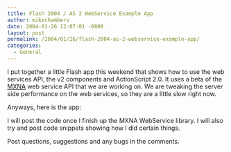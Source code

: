 ```yaml
---
title: Flash 2004 / AS 2 WebService Example App
author: mikechambers
date: 2004-01-26 12:07:01 -0800
layout: post
permalink: /2004/01/26/flash-2004-as-2-webservice-example-app/
categories:
  - General
---
```



I put together a little Flash app this weekend that shows how to use the web services API, the v2 components and ActionScript 2.0. It uses a beta of the [MXNA][1] web service API that we are working on. We are tweaking the server side performance on the web services, so they are a little slow right now.

Anyways, here is the app:  
<!--more-->

  


I will post the code once I finish up the MXNA WebService library. I will also try and post code snippets showing how I did certain things.

Post questions, suggestions and any bugs in the comments.

 [1]: http://www.macromedia.com/go/weblogs
